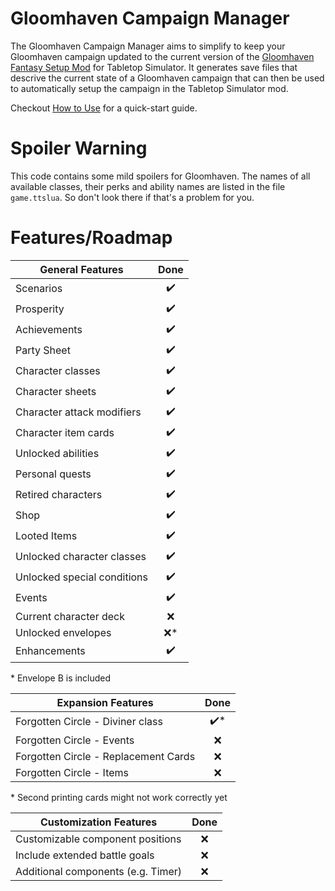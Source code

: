 # Gloomhaven Campaign Manager
The Gloomhaven Campaign Manager aims to simplify to keep your Gloomhaven campaign updated to the current version of the [Gloomhaven Fantasy Setup Mod](https://steamcommunity.com/sharedfiles/filedetails/?id=1301493206) for Tabletop Simulator. It generates save files that descrive the current state of a Gloomhaven campaign that can then be used to automatically setup the campaign in the Tabletop Simulator mod.

Checkout [How to Use](https://github.com/Sebaestschjin/gloomhaven-saveloader/wiki/How-to-use) for a quick-start guide.

# Spoiler Warning
This code contains some mild spoilers for Gloomhaven. The names of all available classes, their perks and ability names are listed in the file `game.ttslua`. So don't look there if that's a problem for you.

# Features/Roadmap
| General Features                    | Done |
| ----------------------------------- | :--: |
| Scenarios                           | ✔️    |
| Prosperity                          | ✔️    |
| Achievements                        | ✔️    |
| Party Sheet                         | ✔️    |
| Character classes                   | ✔️    |
| Character sheets                    | ✔️    |
| Character attack modifiers          | ✔️    |
| Character item cards                | ✔️    |
| Unlocked abilities                  | ✔️    |
| Personal quests                     | ✔️    |
| Retired characters                  | ✔️    |
| Shop                                | ✔️    |
| Looted Items                        | ✔️    |
| Unlocked character classes          | ✔️    |
| Unlocked special conditions         | ✔️    |
| Events                              | ✔️    |
| Current character deck              | ❌   |
| Unlocked envelopes                  | ❌*  |
| Enhancements                        | ✔️    |

\* Envelope B is included

| Expansion Features                   | Done |
| ------------------------------------ | :--: |
| Forgotten Circle - Diviner class     | ✔️*   |
| Forgotten Circle - Events            | ❌  |
| Forgotten Circle - Replacement Cards | ❌  |
| Forgotten Circle - Items             | ❌  |

\* Second printing cards might not work correctly yet


| Customization Features              | Done |
| ----------------------------------- | :--: |
| Customizable component positions    | ❌  |
| Include extended battle goals       | ❌  |
| Additional components (e.g. Timer)  | ❌  |
